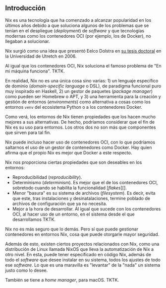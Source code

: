 



## Introducción

Nix es una tecnología que ha comenzado a alcanzar popularidad en los últimos
años debido a que soluciona algunos de los problemas que se tenían en el
despliegue (_deployment_) de _software_ y que tecnologías modernas como los
contenedores OCI (por ejemplo, los de Docker), no llegaban a solucionar.

Nix surgió como una idea que presentó Eelco Dolstra en [su tesis doctoral][]
en la Universidad de Utretch en 2006.

[su tesis doctoral]: https://edolstra.github.io/pubs/phd-thesis.pdf

Al igual que los contenedores OCI, Nix soluciona el famoso problema de "En
mi máquina funciona". TKTK.

En realidad, Nix no es una única cosa sino varias: 1) un lenguaje específico
de dominio (_domain-specific language_ o DSL), de paradigma funcional puro
muy inspirado en Haskell, 2) un gestor de paquetes (_package manager_) como
pueden ser Homebrew o APT, y 3) una herramienta para la creación y gestión
de entornos (_environments_) como alternativa a cosas como los entornos
`venv` del ecosistema Python o a los contenedores Docker.

Como verá, los entornos de Nix tienen propiedades que los hacen mucho
mejores a sus alternativas. De hecho, podríamos considerar que el fin de Nix
es su uso para entornos. Los otros dos no son más que componentes que sirven
para tal fin.

Nix puede incluso hacer uso de contenedores OCI, con lo que podríamos
saltarnos el uso de un gestor de contenedores como Docker. Hay quien afirma
que el propio Nix es mejor que Docker a este respecto.

Nix nos proporciona ciertas propiedades que son deseables en los entornos:

- Reproducibilidad (_reproducibility_).
- Determinismo (_determinism_). Es mejor que el de los contenedores OCI,
  sobretodo cuando se habilita la funcionalidad [_flakes_][].
- Menor "basura" es su sistema de archivos (_filesystem_). Es decir, evita
  que este, tras instalaciones y desinatalaciones, termine poblado de
  archivos de configuración que ya no necesita.
- Mejor a la hora de desarrollar. Al igual que sucede con los contenedores
  OCI, al hacer uso de un entorno, en el sistema desde el que desarrollamos
  TKTK.

Nix no es más seguro que lo demás. Pero sí que puede gestionar contenedores
en entornos Nix, cosa que puede otorgarle mayor seguridad.

Además de esto, existen ciertos proyectos relacionados con Nix, como una
distribución de Linux llamada NixOS que lleva la automatización de Nix a
otro nivel. En esta, puede tener especificado en código Nix, además de todo
el _software_ que desee instalar en su sistema, todos los ajustes de todo
ese _software_. Lo que es una maravilla es "levantar" de la "nada" un
sistema justo como lo desee.

También se tiene a _home manager_, para macOS. TKTK.



<!--
De hecho, en mi caso particular, al igual que le sucede a muchos otros
usuarios de Nix, he pasado a instalar menos _software_ para todo el sistema
(_systemwide_) en favor de crear más frecuentemente entornos para propósitos
específicos. Por ejemplo, un _software_ que solía instalar de forma global
en mi sistema de uso personal es `yt-dlp`, que permite la descarga de vídeos
de sitios web. Ahora, lo que hago es tener un entorno en el que, cuando se
activa, se tiene de forma local dicha herramienta. Esto es muy propicio para
herramientas del tipo de `yt-dlp`, que en realidad son más bien bibliotecas
(_libraries_). TKTK.
-->






